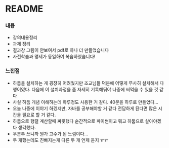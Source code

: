 #  README

### 내용

- 강의내용정리
- 과제 정리
- 결과창 그림이 안보여서 pdf로 하나 더 만들었습니다
- 사전학습과 명세가 동일하여 복습하였습니다!



### 느낀점

- 하둡을 설치하는 게 굉장히 어려웠지만 조교님들 덕분에 어떻게 무사히 설치해서 다행이였다. 다음에 이 설치과정을 좀 자세히 기록해둬야 나중에 써먹을 수 있을 것 같다
- 사실 하둡 개념 이해하는데 하루정도 사용한 거 같다. 40분을 하루로 만들었다...
- 오늘 나중에 이야기 하겠지만, 자바를 공부해야할 거 같다 전담하게 된다면 많은 시간을 필요로 할 거 같다.
- 하둡으로 행렬 계산할때 짜릿했다 순간적으로 파이썬이고 뭐고 하둡으로 살아야겠다 생각했다.
- 우분투 쓰니까 뭔가 고수가 된 느낌이다...
- 두 개했는데도 진빠지는게 다른 두 개 언제 듣지 ㅠㅠ





